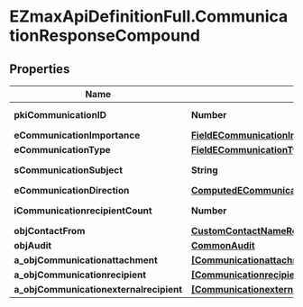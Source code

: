# EZmaxApiDefinitionFull.CommunicationResponseCompound

## Properties

Name | Type | Description | Notes
------------ | ------------- | ------------- | -------------
**pkiCommunicationID** | **Number** | The unique ID of the Communication. | 
**eCommunicationImportance** | [**FieldECommunicationImportance**](FieldECommunicationImportance.md) |  | 
**eCommunicationType** | [**FieldECommunicationType**](FieldECommunicationType.md) |  | 
**sCommunicationSubject** | **String** | The subject of the Communication | 
**eCommunicationDirection** | [**ComputedECommunicationDirection**](ComputedECommunicationDirection.md) |  | 
**iCommunicationrecipientCount** | **Number** | The count of Communicationrecipient | 
**objContactFrom** | [**CustomContactNameResponse**](CustomContactNameResponse.md) |  | 
**objAudit** | [**CommonAudit**](CommonAudit.md) |  | 
**a_objCommunicationattachment** | [**[CommunicationattachmentResponseCompound]**](CommunicationattachmentResponseCompound.md) |  | 
**a_objCommunicationrecipient** | [**[CommunicationrecipientResponseCompound]**](CommunicationrecipientResponseCompound.md) |  | 
**a_objCommunicationexternalrecipient** | [**[CommunicationexternalrecipientResponseCompound]**](CommunicationexternalrecipientResponseCompound.md) |  | 


